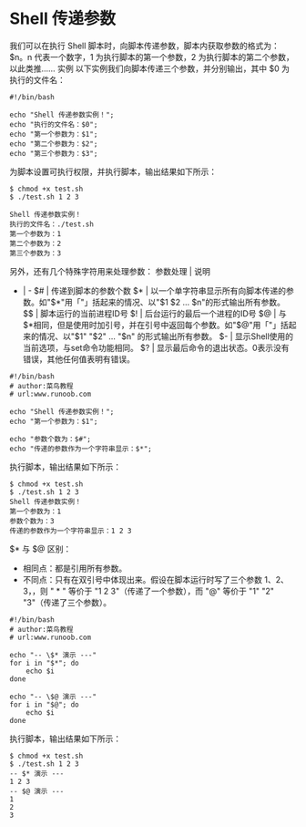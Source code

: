 # Shell 传递参数
我们可以在执行 Shell 脚本时，向脚本传递参数，脚本内获取参数的格式为：$n。n 代表一个数字，1 为执行脚本的第一个参数，2 为执行脚本的第二个参数，以此类推……
实例
以下实例我们向脚本传递三个参数，并分别输出，其中 $0 为执行的文件名：
```
#!/bin/bash

echo "Shell 传递参数实例！";
echo "执行的文件名：$0";
echo "第一个参数为：$1";
echo "第二个参数为：$2";
echo "第三个参数为：$3";
```
为脚本设置可执行权限，并执行脚本，输出结果如下所示：
```
$ chmod +x test.sh 
$ ./test.sh 1 2 3

Shell 传递参数实例！
执行的文件名：./test.sh
第一个参数为：1
第二个参数为：2
第三个参数为：3
```
另外，还有几个特殊字符用来处理参数：
参数处理	| 说明
- | -
$#	| 传递到脚本的参数个数
\$*	 	| 以一个单字符串显示所有向脚本传递的参数。如"\$*"用「"」括起来的情况、以"\$1 \$2 … \$n"的形式输出所有参数。
\$\$	| 脚本运行的当前进程ID号
\$!	    | 后台运行的最后一个进程的ID号
\$@	| 与\$*相同，但是使用时加引号，并在引号中返回每个参数。如"\$@"用「"」括起来的情况、以"\$1" "\$2" … "\$n" 的形式输出所有参数。
\$-	| 显示Shell使用的当前选项，与set命令功能相同。
\$?	    | 显示最后命令的退出状态。0表示没有错误，其他任何值表明有错误。



```
#!/bin/bash
# author:菜鸟教程
# url:www.runoob.com

echo "Shell 传递参数实例！";
echo "第一个参数为：$1";

echo "参数个数为：$#";
echo "传递的参数作为一个字符串显示：$*";
```
执行脚本，输出结果如下所示：
```
$ chmod +x test.sh 
$ ./test.sh 1 2 3
Shell 传递参数实例！
第一个参数为：1
参数个数为：3
传递的参数作为一个字符串显示：1 2 3
```
\$* 与 \$@ 区别：

 - 相同点：都是引用所有参数。 
 - 不同点：只有在双引号中体现出来。假设在脚本运行时写了三个参数 1、2、3，，则 " * " 等价于 "1 2
   3"（传递了一个参数），而 "@" 等价于 "1" "2" "3"（传递了三个参数）。
```
#!/bin/bash
# author:菜鸟教程
# url:www.runoob.com

echo "-- \$* 演示 ---"
for i in "$*"; do
    echo $i
done

echo "-- \$@ 演示 ---"
for i in "$@"; do
    echo $i
done
```
执行脚本，输出结果如下所示：
```
$ chmod +x test.sh 
$ ./test.sh 1 2 3
-- $* 演示 ---
1 2 3
-- $@ 演示 ---
1
2
3
```